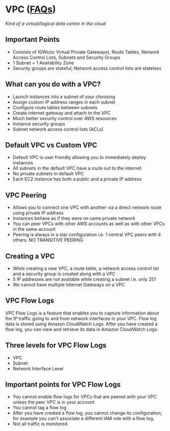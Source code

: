 # VPC ([FAQs](https://aws.amazon.com/vpc/faqs/))
*Kind of a virtual/logical data centre in the cloud*

## Important Points
 - Consists of IGWs(or Virtual Private Gateways), Route Tables, Network Access Control Lists, Subnets and Security Groups
 - 1 Subnet = 1 Availability Zone
 - Security groups are stateful; Network access control lists are stateless

## What can you do with a VPC?
 - Launch instances into a subnet of your choosing
 - Assign custom IP address ranges in each subnet
 - Configure route tables between subnets
 - Create internet gateway and attach to the VPC
 - Much better security control over AWS resources
 - Instance security groups
 - Subnet network access control lists (ACLs)

## Default VPC vs Custom VPC
 - Default VPC is user friendly allowing you to immediately deploy instances
 - All subnets in the default VPC have a route out to the internet
 - No private subnets in default VPC
 - Each EC2 instance has both a public and a private IP address

## VPC Peering
 - Allows you to connect one VPC with another via a direct network route using private IP address
 - Instances behave as if they were on same private network
 - You can peer VPCs with other AWS accounts as well as with other VPCs in the same account
 - Peering is always in a star configuration i.e. 1 central VPC peers with 4 others. NO TRANSITIVE PEERING

## Creating a VPC
 - While creating a new VPC, a route table, a network access control list and a security group is created along with a VPC
 - 5 IP addresses are not available while creating a subnet i.e. only 251
 - We cannot have multiple Internet Gateways on a VPC

## VPC Flow Logs
VPC Flow Logs is a feature that enables you to capture information about the IP traffic going to and from network interfaces in your VPC. Flow log data is stored using Amazon CloudWatch Logs. After you have created a flow log, you can view and retrieve its data in Amazon CloudWatch Logs.

## Three levels for VPC Flow Logs
 - VPC
 - Subnet
 - Network Interface Level

## Important points for VPC Flow Logs
 - You cannot enable flow logs for VPCs that are peered with your VPC unless the peer VPC is in your account
 - You cannot tag a flow log
 - After you have created a flow log, you cannot change its configuration; for example you can't associate a different IAM role with a flow log.
 - Not all traffic is monitored.
